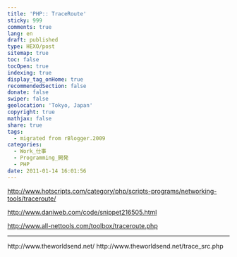 ```yaml
---
title: 'PHP:: TraceRoute'
sticky: 999
comments: true
lang: en
draft: published
type: HEXO/post
sitemap: true
toc: false
tocOpen: true
indexing: true
display_tag_onHome: true
recommendedSection: false
donate: false
swiper: false
geolocation: 'Tokyo, Japan'
copyright: true
mathjax: false
share: true
tags:
  - migrated from rBlogger.2009
categories:
  - Work_仕事
  - Programming_開発
  - PHP
date: 2011-01-14 16:01:56
---
```


 http://www.hotscripts.com/category/php/scripts-programs/networking-tools/traceroute/
 
 http://www.daniweb.com/code/snippet216505.html
 
 http://www.all-nettools.com/toolbox/traceroute.php
 
 <hr>http://www.theworldsend.net/
 http://www.theworldsend.net/trace_src.php